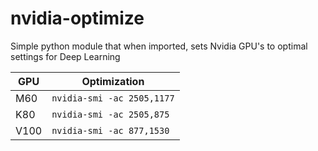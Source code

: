 # nvidia-optimize

Simple python module that when imported, sets Nvidia GPU's to optimal settings for Deep Learning 


| GPU  | Optimization               |
|------|----------------------------|
| M60  | `nvidia-smi -ac 2505,1177` |
| K80  | `nvidia-smi -ac 2505,875`  |
| V100 | `nvidia-smi -ac 877,1530`  |